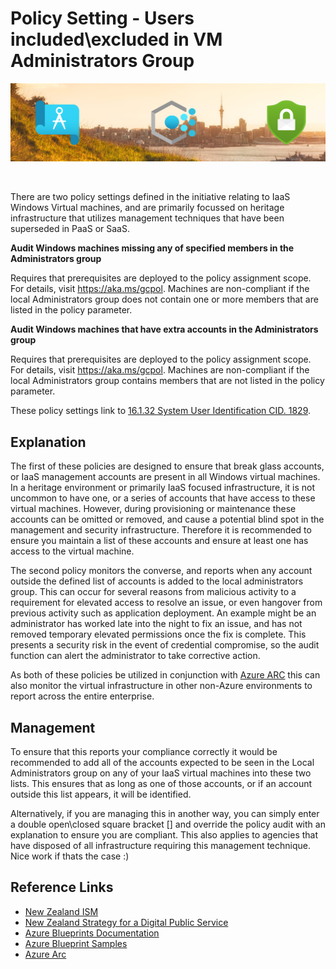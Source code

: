 # Policy Setting - Users included\excluded in VM Administrators Group
![banner]

<br/>

There are two policy settings defined in the initiative relating to IaaS Windows Virtual machines, and are primarily focussed on heritage infrastructure that utilizes management techniques that have been superseded in PaaS or SaaS.

**Audit Windows machines missing any of specified members in the Administrators group**

Requires that prerequisites are deployed to the policy assignment scope. For details, visit https://aka.ms/gcpol. Machines are non-compliant if the local Administrators group does not contain one or more members that are listed in the policy parameter.

**Audit Windows machines that have extra accounts in the Administrators group**

Requires that prerequisites are deployed to the policy assignment scope. For details, visit https://aka.ms/gcpol. Machines are non-compliant if the local Administrators group contains members that are not listed in the policy parameter.

These policy settings link to [16.1.32 System User Identification CID. 1829][CID1829].

## Explanation
The first of these policies are designed to ensure that break glass accounts, or IaaS management accounts are present in all Windows virtual machines.  In a heritage environment or primarily IaaS focused infrastructure, it is not uncommon to have one, or a series of accounts that have access to these virtual machines.  However, during provisioning or maintenance these accounts can be omitted or removed, and cause a potential blind spot in the management and security infrastructure.  Therefore it is recommended to ensure you maintain a list of these accounts and ensure at least one has access to the virtual machine.

The second policy monitors the converse, and reports when any account outside the defined list of accounts is added to the local administrators group.  This can occur for several reasons from malicious activity to a requirement for elevated access to resolve an issue, or even hangover from previous activity such as application deployment.  An example might be an administrator has worked late into the night to fix an issue, and has not removed temporary elevated permissions once the fix is complete.  This presents a security risk in the event of credential compromise, so the audit function can alert the administrator to take corrective action.

As both of these policies be utilized in conjunction with [Azure ARC][AzureArc] this can also monitor the virtual infrastructure in other non-Azure environments to report across the entire enterprise.  

## Management

To ensure that this reports your compliance correctly it would be recommended to add all of the accounts expected to be seen in the Local Administrators group on any of your IaaS virtual machines into these two lists.  This ensures that as long as one of those accounts, or if an account outside this list appears, it will be identified.

Alternatively, if you are managing this in another way, you can simply enter a double open\closed square bracket [] and override the policy audit with an explanation to ensure you are compliant.  This also applies to agencies that have disposed of all infrastructure requiring this management technique.  Nice work if thats the case :)


## Reference Links
* [New Zealand ISM][NZISM]
* [New Zealand Strategy for a Digital Public Service][NZGovDigital]
* [Azure Blueprints Documentation][AzureBP]
* [Azure Blueprint Samples][AzureBPSamples]
* [Azure Arc][AzureArc]

<!-- Local -->
[Banner]: images/banner.png
[Blueprint]: images/blueprint.png
[Management]: images/management.png

<!-- External -->
[NZISM]: https://www.nzism.gcsb.govt.nz/ism-document
[AzureBP]: https://docs.microsoft.com/en-us/azure/governance/blueprints/overview
[AzureBPSamples]: https://docs.microsoft.com/en-us/azure/governance/blueprints/samples/
[AzurePolicy]: https://docs.microsoft.com/en-us/azure/governance/policy/overview/
[AzurePolicyInit]: https://docs.microsoft.com/en-us/azure/governance/policy/overview#initiative-definition
[AzurePolicyScope]: https://docs.microsoft.com/en-us/azure/governance/policy/concepts/scope
[ARMTemplate]: https://docs.microsoft.com/en-us/azure/azure-resource-manager/templates/
[AzureRG]: https://docs.microsoft.com/en-us/azure/azure-resource-manager/management/overview#resource-groups
[AzureRBAC]: https://docs.microsoft.com/en-us/azure/role-based-access-control/overview
[GCSB]: https://www.gcsb.govt.nz/
[NZISMPolicy]: https://docs.microsoft.com/en-us/azure/governance/policy/samples/new-zealand-ism
[NZGovCC]: https://docs.microsoft.com/en-us/compliance/regulatory/offering-nz-cc-framework-nz
[NZGovDigital]: https://www.digital.govt.nz/digital-government/strategy/strategy-summary/strategy-for-a-digital-public-service/
[WAF]: https://docs.microsoft.com/en-us/azure/architecture/framework/
[CAF]: https://docs.microsoft.com/en-us/azure/cloud-adoption-framework/
[LZ]: https://docs.microsoft.com/en-us/azure/cloud-adoption-framework/ready/landing-zone/
[AppArch]: https://docs.microsoft.com/en-us/azure/architecture/guide/
[DavidWhite]: https://techcommunity.microsoft.com/t5/azure/azure-policy-new-zealand-information-security-manual-nzism/m-p/2144825
[AzureDataRest]: https://docs.microsoft.com/en-us/azure/security/fundamentals/encryption-atrest
[AzureResLock]: https://docs.microsoft.com/en-us/azure/governance/blueprints/concepts/resource-locking
[AzurePolicyBuiltin]: https://docs.microsoft.com/en-us/azure/governance/policy/samples/built-in-policies
[AzurePolEvaluate]: https://docs.microsoft.com/en-us/azure/governance/policy/concepts/evaluate-impact
[AzurePolascode]: https://docs.microsoft.com/en-us/azure/governance/policy/concepts/policy-as-code
[SecurityCenterRegComp]: https://docs.microsoft.com/en-us/azure/security-center/security-center-compliance-dashboard
[AzurePolicyWorkflow]: https://docs.microsoft.com/en-us/azure/governance/policy/media/policy-as-code/policy-as-code-workflow.png
[CID1829]: https://www.nzism.gcsb.govt.nz/ism-document#1829
[AzureArc]: https://docs.microsoft.com/en-us/azure/azure-arc/